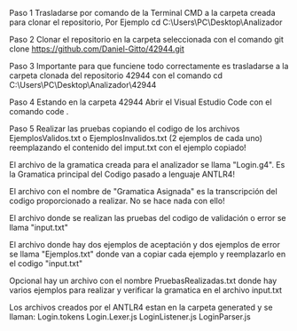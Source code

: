 Paso 1 Trasladarse por comando de la Terminal CMD a la carpeta creada para clonar el repositorio, Por Ejemplo    cd C:\Users\PC\Desktop\Analizador 

Paso 2 Clonar el repositorio en la carpeta seleccionada con el comando     git clone https://github.com/Daniel-Gitto/42944.git

Paso 3 Importante para que funciene todo correctamente es trasladarse a la carpeta clonada del repositorio 42944 con el comando     cd C:\Users\PC\Desktop\Analizador\42944

Paso 4 Estando en la carpeta 42944 Abrir el Visual Estudio Code con el comando     code .

Paso 5 Realizar las pruebas copiando el codigo de los archivos EjemplosValidos.txt o EjemplosInvalidos.txt (2 ejemplos de cada uno) reemplazando el contenido del imput.txt con el ejemplo copiado!


El archivo de la gramatica creada para el analizador se llama "Login.g4". Es la Gramatica principal del Codigo pasado a lenguaje ANTLR4!

El archivo con el nombre de "Gramatica Asignada" es la transcripción del codigo proporcionado a realizar. No se hace nada con ello!

El archivo donde se realizan las pruebas del codigo de validación o error se llama "input.txt"

El archivo donde hay dos ejemplos de aceptación y dos ejemplos de error se llama "Ejemplos.txt" donde van a copiar cada ejemplo y reemplazarlo en el codigo "input.txt"

Opcional hay un archivo con el nombre PruebasRealizadas.txt donde hay varios ejemplos para realizar y verificar la gramatica en el archivo input.txt 

Los archivos creados por el ANTLR4 estan en la carpeta generated y se llaman:
Login.tokens 
Login.Lexer.js
LoginListener.js
LoginParser.js

